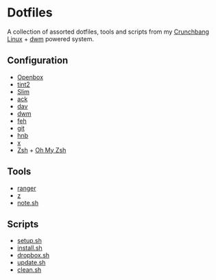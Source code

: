 # Dotfiles

A collection of assorted dotfiles, tools and scripts from my [Crunchbang Linux](http://crunchbang.org/) + [dwm](http://dwm.suckless.org/) powered system.

## Configuration

- [Openbox](http://openbox.org/)
- [tint2](http://code.google.com/p/tint2/)
- [Slim](http://slim.berlios.de/)
- [ack](http://beyondgrep.com/)
- [dav](http://dav-text.sourceforge.net/)
- [dwm](http://dwm.suckless.org/)
- [feh](http://feh.finalrewind.org/)
- [git](http://git-scm.com/)
- [hnb](http://hnb.sourceforge.net/)
- [x](http://www.x.org/)
- [Zsh](http://zsh.sourceforge.net/) + [Oh My Zsh](https://github.com/robbyrussell/oh-my-zsh)

## Tools

- [ranger](http://ranger.nongnu.org/)
- [z](https://github.com/rupa/z)
- [note.sh](https://github.com/gummesson/dotfiles/blob/master/tools/note.sh)

## Scripts

- [setup.sh](https://github.com/gummesson/dotfiles/blob/master/scripts/setup.sh)
- [install.sh](https://github.com/gummesson/dotfiles/blob/master/install.sh)
- [dropbox.sh](https://github.com/gummesson/dotfiles/blob/master/scripts/dropbox.sh)
- [update.sh](https://github.com/gummesson/dotfiles/blob/master/update.sh)
- [clean.sh](https://github.com/gummesson/dotfiles/blob/master/clean.sh)
